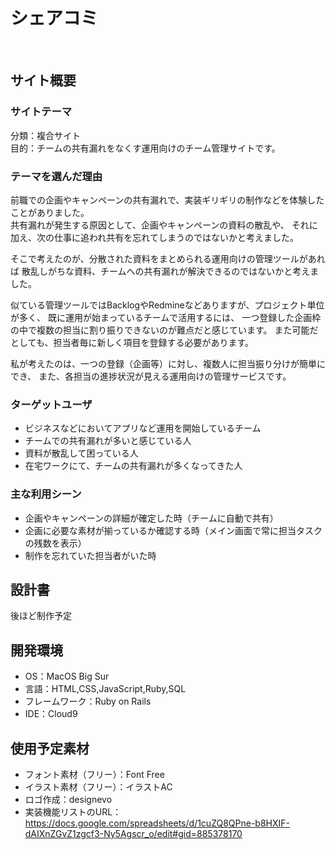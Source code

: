 # シェアコミ
​
## サイト概要
### サイトテーマ
分類：複合サイト<br>
目的：チームの共有漏れをなくす運用向けのチーム管理サイトです。
<!--何を『目的』とし、どのような『分類』なのかを簡潔に書く-->

### テーマを選んだ理由
前職での企画やキャンペーンの共有漏れで、実装ギリギリの制作などを体験したことがありました。<br>
共有漏れが発生する原因として、企画やキャンペーンの資料の散乱や、
それに加え、次の仕事に追われ共有を忘れてしまうのではないかと考えました。

そこで考えたのが、分散された資料をまとめられる運用向けの管理ツールがあれば
散乱しがちな資料、チームへの共有漏れが解決できるのではないかと考えました。

似ている管理ツールではBacklogやRedmineなどありますが、プロジェクト単位が多く、
既に運用が始まっているチームで活用するには、
一つ登録した企画枠の中で複数の担当に割り振りできないのが難点だと感じています。
また可能だとしても、担当者毎に新しく項目を登録する必要があります。

私が考えたのは、一つの登録（企画等）に対し、複数人に担当振り分けが簡単にでき、
また、各担当の進捗状況が見える運用向けの管理サービスです。
<!--なぜこのようなテーマにしたかを説明する-->

### ターゲットユーザ
- ビジネスなどにおいてアプリなど運用を開始しているチーム
- チームでの共有漏れが多いと感じている人
- 資料が散乱して困っている人
- 在宅ワークにて、チームの共有漏れが多くなってきた人

<!--誰に使ってもらうかを具体的に記載する-->

### 主な利用シーン
- 企画やキャンペーンの詳細が確定した時（チームに自動で共有）
- 企画に必要な素材が揃っているか確認する時（メイン画面で常に担当タスクの残数を表示）
- 制作を忘れていた担当者がいた時

<!--どのような時に使うのかの状況を記載すること-->

## 設計書
後ほど制作予定
<!--テーマを設定・提出する時点では不要です-->

## 開発環境
- OS：MacOS Big Sur
- 言語：HTML,CSS,JavaScript,Ruby,SQL
- フレームワーク：Ruby on Rails
- IDE：Cloud9


## 使用予定素材
- フォント素材（フリー）：Font Free
- イラスト素材（フリー）：イラストAC
- ロゴ作成：designevo
- 実装機能リストのURL：https://docs.google.com/spreadsheets/d/1cuZQ8QPne-b8HXIF-dAIXnZGvZ1zgcf3-Ny5Agscr_o/edit#gid=885378170

<!--- 外部サービスの画像素材・音声素材を使用した場合は、必ずサービス名とURLを明記してください。-->
<!--- アプリケーションの実装に使用したgem/bootstrapのリファレンスなどの記載は不要です。-->
<!--- 使用しない場合は、使用素材の項目をREADMEから削除してください。-->